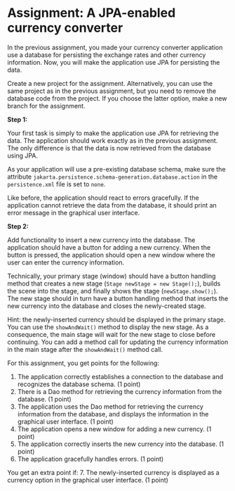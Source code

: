 # Assignment: A JPA-enabled currency converter

In the previous assignment, you made your currency converter application use a database for persisting the exchange rates and other currency information. Now, you will make the application use JPA for persisting the data.

Create a new project for the assignment. Alternatively, you can use the same project as in the previous assignment, but you need to remove the database code from the project. If you choose the latter option, make a new branch for the assignment.

**Step 1:**

Your first task is simply to make the application use JPA for retrieving the data. The application should work exactly as in the previous assignment. The only difference is that the data is now retrieved from the database using JPA.

As your application will use a pre-existing database schema, make sure the attribute `jakarta.persistence.schema-generation.database.action` in the `persistence.xml` file is set to `none`.

Like before, the application should react to errors gracefully. If the application cannot retrieve the data from the database, it should print an error message in the graphical user interface.

**Step 2:**

Add functionality to insert a new currency into the database. The application should have a button for adding a new currency. When the button is pressed, the application should open a new window where the user can enter the currency information.

Technically, your primary stage (window) should have a button handling method that creates a new stage (`Stage newStage = new Stage();`), builds the scene into the stage, and finally shows the stage (`newStage.show();`). The new stage should in turn have a button handling method that inserts the new currency into the database and closes the newly-created stage.

Hint: the newly-inserted currency should be displayed in the primary stage. You can use the `showAndWait()` method to display the new stage. As a consequence, the main stage will wait for the new stage to close before continuing. You can add a method call for updating the currency information in the main stage after the `showAndWait()` method call.


For this assignment, you get points for the following:
1. The application correctly establishes a connection to the database and recognizes the database schema. (1 point)
2. There is a Dao method for retrieving the currency information from the database. (1 point)
3. The application uses the Dao method for retrieving the currency information from the database, and displays the information in the graphical user interface. (1 point)
4. The application opens a new window for adding a new currency. (1 point)
5. The application correctly inserts the new currency into the database. (1 point)
6. The application gracefully handles errors. (1 point)

You get an extra point if:
7. The newly-inserted currency is displayed as a currency option in the graphical user interface. (1 point)